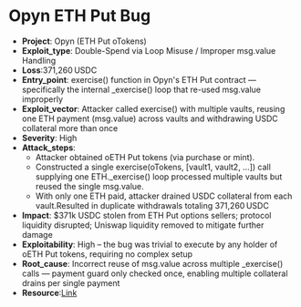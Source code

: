 # Opyn ETH Put Bug

- **Project**: Opyn (ETH Put oTokens)
- **Exploit_type**: Double-Spend via Loop Misuse / Improper msg.value Handling
- **Loss**:371,260 USDC 
- **Entry_point**: exercise() function in Opyn's ETH Put contract — specifically the internal _exercise() loop that re-used msg.value improperly 
- **Exploit_vector**: Attacker called exercise() with multiple vaults, reusing one ETH payment (msg.value) across vaults and withdrawing USDC collateral more than once 
- **Severity**: High 
- **Attack_steps**:
    - Attacker obtained oETH Put tokens (via purchase or mint).
    - Constructed a single exercise(oTokens, [vault1, vault2, …]) call supplying one ETH._exercise() loop processed multiple vaults but reused the single msg.value.
    - With only one ETH paid, attacker drained USDC collateral from each vault.Resulted in duplicate withdrawals totaling 371,260 USDC 
- **Impact**: $371k USDC stolen from ETH Put options sellers; protocol liquidity disrupted; Uniswap liquidity removed to mitigate further damage 
- **Exploitability**: High – the bug was trivial to execute by any holder of oETH Put tokens, requiring no complex setup 
- **Root_cause**: Incorrect reuse of msg.value across multiple _exercise() calls — payment guard only checked once, enabling multiple collateral drains per single payment
- **Resource**:[Link](https://medium.com/opyn/opyn-eth-put-exploit-c5565c528ad2)

